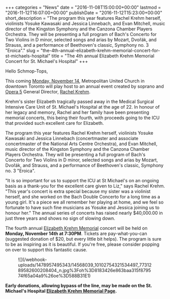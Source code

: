 +++
categories = "News"
date = "2016-11-08T15:00:00+00:00"
lastmod = "2016-11-12T16:07:00+00:00"
publishDate = "2016-11-12T15:23:00+00:00"
short_description = "The program this year features Rachel Krehm herself, violinists Yosuke Kawasaki and Jessica Linnebach, and Evan Mitchell, music director of the Kingston Symphony and the Canzona Chamber Players Orchestra. They will be presenting a full program of Bach's Concerto for Two Violins in D minor, selected songs and arias by Mozart, Dvořák, and Strauss, and a performance of Beethoven's classic, Symphony no. 3 \"Eroica\"."
slug = "the-4th-annual-elizabeth-krehm-memorial-concert-for-st-michaels-hospital"
title = "The 4th annual Elizabeth Krehm Memorial Concert for St. Michael&#039;s Hospital"
+++

Hello Schmop-Tops, 

This coming [Monday, November 14](https://www.facebook.com/events/1792049287730538/), Metropolitan United Church in downtown Toronto will play host to an annual event created by soprano and [Opera 5](/scene/companies/opera-5/) General Director, [Rachel Krehm](/scene/people/rachel-krehm/). 

Krehm's sister Elizabeth tragically passed away in the Medical Surgical Intensive Care Unit of St. Michael's Hospital at the age of 22. In honour of her legacy and memory, Rachel and her family have been presenting memorial concerts, this being their fourth, with proceeds going to the ICU that provided such excellent care for Elizabeth. 

The program this year features Rachel Krehm herself, violinists Yosuke Kawasaki and Jessica Linnebach (concertmaster and associate concertmaster of the National Arts Centre Orchestra), and Evan Mitchell, music director of the Kingston Symphony and the Canzona Chamber Players Orchestra. They will be presenting a full program of Bach's Concerto for Two Violins in D minor, selected songs and arias by Mozart, Dvořák, and Strauss, and a performance of Beethoven's classic, Symphony no. 3 "Eroica".

"It is so important for us to support the ICU at St Michael's on an ongoing basis as a thank-you for the excellent care given to Liz," says Rachel Krehm. "This year's concert is extra special because my sister was a violinist herself, and she worked on the Bach Double Concerto for a long time as a young girl. It's a piece we all remember her playing at home, and we feel so fortunate to have such fine musicians as Yosuke and Jessica joining us to honour her." The annual series of concerts has raised nearly $40,000.00 in just three years and shows no sign of slowing down. 

The fourth annual [Elizabeth Krehm Memorial](https://www.facebook.com/events/1792049287730538/) concert will be held on **Monday, November 14th at 7:30PM**. Tickets are pay-what-you-can (suggested donation of $20, but every little bit helps). The program is sure to be as inspiring as it is beautiful. If you're free, please consider popping on over to support this fantastic cause. 

<figure data-type="image">
![](/webhook-uploads/1478957495343/14568039_10102754321534497_7731289582600208404_n.jpg%3Foh%3D8183426e863baa315f879574f65a04a9%26oe%3D588B31E1)
</figure>

**Early donations, allowing bypass of the line, may be made on the St. Michael's Hospital [Elizabeth Krehm Memorial Page](http://smh.convio.net/site/TR/Events/General?pxfid=3040&fr_id=1100&pg=fund).**

